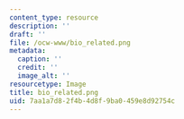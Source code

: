```yaml
---
content_type: resource
description: ''
draft: ''
file: /ocw-www/bio_related.png
metadata:
  caption: ''
  credit: ''
  image_alt: ''
resourcetype: Image
title: bio_related.png
uid: 7aa1a7d8-2f4b-4d8f-9ba0-459e8d92754c
---
```

